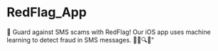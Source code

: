 # RedFlag_App
🚀 Guard against SMS scams with RedFlag! Our iOS app uses machine learning to detect fraud in SMS messages.  🦹‍♂️🔍🚫"
